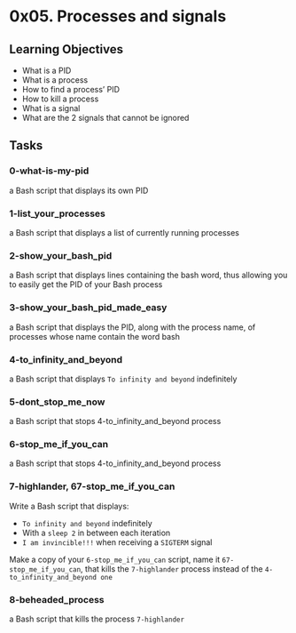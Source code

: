 # 0x05. Processes and signals

## Learning Objectives
  - What is a PID
  - What is a process
  - How to find a process’ PID
  - How to kill a process
  - What is a signal
  - What are the 2 signals that cannot be ignored

## Tasks
### 0-what-is-my-pid
a Bash script that displays its own PID

### 1-list_your_processes
a Bash script that displays a list of currently running processes

### 2-show_your_bash_pid
a Bash script that displays lines containing the bash word, thus allowing you to easily get the PID of your Bash process

### 3-show_your_bash_pid_made_easy
a Bash script that displays the PID, along with the process name, of processes whose name contain the word bash

### 4-to_infinity_and_beyond
a Bash script that displays `To infinity and beyond` indefinitely

### 5-dont_stop_me_now
a Bash script that stops 4-to_infinity_and_beyond process

### 6-stop_me_if_you_can
a Bash script that stops 4-to_infinity_and_beyond process

### 7-highlander, 67-stop_me_if_you_can
Write a Bash script that displays:
  - `To infinity and beyond` indefinitely
  - With a `sleep 2` in between each iteration
  - `I am invincible!!!` when receiving a `SIGTERM` signal

Make a copy of your `6-stop_me_if_you_can` script, name it `67-stop_me_if_you_can`, that kills the `7-highlander` process instead of the `4-to_infinity_and_beyond one`

### 8-beheaded_process
a Bash script that kills the process `7-highlander`

